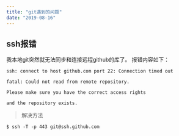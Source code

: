 ```yaml
---
title: "git遇到的问题"
date: "2019-08-16"
---
```


## ssh报错
我本地git突然就无法同步和连接远程github的库了。
报错内容如下：
```
ssh: connect to host github.com port 22: Connection timed out

fatal: Could not read from remote repository.

Please make sure you have the correct access rights

and the repository exists.
```
> 解决方法

`$ ssh -T -p 443 git@ssh.github.com`
